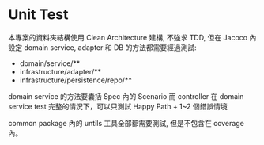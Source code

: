 # Unit Test

本專案的資料夾結構使用 Clean Architecture 建構, 不強求 TDD, 但在 Jacoco 內設定 domain service, adapter 和 DB 的方法都需要經過測試:

* domain/service/**
* infrastructure/adapter/**
* infrastructure/persistence/repo/**

domain service 的方法要囊括 Spec 內的 Scenario
而 controller 在 domain service test 完整的情況下，可以只測試 Happy Path + 1~2 個錯誤情境

common package 內的 untils 工具全部都需要測試, 但是不包含在 coverage 內。